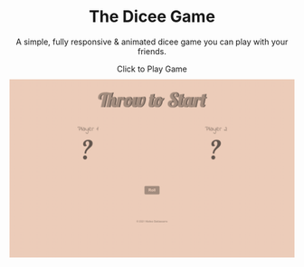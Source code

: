 <div align="center">
    <h1>The Dicee Game</h1>
    <p>A simple, fully responsive  & animated dicee game you can play with your friends.</p>
    <a style="text-decoration: none;" href="https://matteobaldassarre.github.io/the-dicee-game/">Click to Play Game</a>
</div>

<img align="center" style="margin-top: 10px" src="img/home.png">
